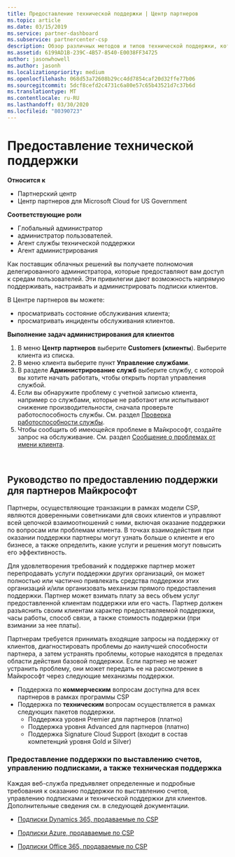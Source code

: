```yaml
---
title: Предоставление технической поддержки | Центр партнеров
ms.topic: article
ms.date: 03/15/2019
ms.service: partner-dashboard
ms.subservice: partnercenter-csp
description: Обзор различных методов и типов технической поддержки, которые можно предложить клиентам.
ms.assetid: 6199AD1B-239C-4B57-8540-E0038FF34725
author: jasonwhowell
ms.author: jasonh
ms.localizationpriority: medium
ms.openlocfilehash: 068d53a72608b29cc4dd7854caf20d32ffe77b06
ms.sourcegitcommit: 5dcf8cefd2c4731c6a80e57c65b43521d7c37b6d
ms.translationtype: MT
ms.contentlocale: ru-RU
ms.lasthandoff: 03/30/2020
ms.locfileid: "80390723"
---
```

# <a name="provide-technical-support"></a>Предоставление технической поддержки

**Относится к**

-  Партнерский центр
-  Центр партнеров для Microsoft Cloud for US Government

**Соответствующие роли**
-   Глобальный администратор
-   администратор пользователей.
-   Агент службы технической поддержки
-   Агент администрирования

Как поставщик облачных решений вы получаете полномочия делегированного администратора, которые предоставляют вам доступ к средам пользователей. Эти привилегии дают возможность напрямую поддерживать, настраивать и администрировать подписки клиентов.

В Центре партнеров вы можете:

-   просматривать состояние обслуживания клиента;
-   просматривать инциденты обслуживания клиентов.

**Выполнение задач администрирования для клиентов**

1.  В меню **Центр партнеров** выберите **Customers (клиенты**). Выберите клиента из списка.
2.  В меню клиента выберите пункт **Управление службами**.
3.  В разделе **Администрирование служб** выберите службу, с которой вы хотите начать работать, чтобы открыть портал управления службой.
4.  Если вы обнаружите проблему с учетной записью клиента, например со службами, которые не работают или испытывают снижение производительности, сначала проверьте работоспособность службы. См. раздел [Проверка работоспособности службы](check-service-health.md).
5.  Чтобы сообщить об имеющейся проблеме в Майкрософт, создайте запрос на обслуживание. См. раздел [Сообщение о проблемах от имени клиента](report-problems-on-behalf-of-a-customer.md).

 
## <a name="microsoft-partner-support-guidance"></a>Руководство по предоставлению поддержки для партнеров Майкрософт

Партнеры, осуществляющие транзакции в рамках модели CSP, являются доверенными советниками для своих клиентов и управляют всей цепочкой взаимоотношений с ними, включая оказание поддержки по вопросам или проблемам клиента. В точках взаимодействия при оказании поддержки партнеры могут узнать больше о клиенте и его бизнесе, а также определить, какие услуги и решения могут повысить его эффективность.

Для удовлетворения требований к поддержке партнер может перепродавать услуги поддержки других организаций, он может полностью или частично привлекать средства поддержки этих организаций и/или организовать механизм прямого предоставления поддержки.  Партнер может взимать плату за весь объем услуг предоставленной клиентам поддержки или его часть. Партнер должен разъяснить своим клиентам характер предоставляемой поддержки, часы работы, способ связи, а также стоимость поддержки (при взимании за нее платы). 

Партнерам требуется принимать входящие запросы на поддержку от клиентов, диагностировать проблемы до наилучшей способности партнера, а затем устранять проблемы, которые находятся в пределах области действия базовой поддержки. Если партнер не может устранить проблему, они может передать ее на рассмотрение в Майкрософт через следующие механизмы поддержки.

- Поддержка по **коммерческим** вопросам доступна для всех партнеров в рамках программы CSP
-   Поддержка по **техническим** вопросам осуществляется в рамках следующих пакетов поддержки.
    -   Поддержка уровня Premier для партнеров (платно)
    -   Поддержка уровня Advanced для партнеров (платно)
    -   Поддержка Signature Cloud Support (входит в состав компетенций уровня Gold и Silver)

### <a name="providing-billing-subscription-management-and-technical-support"></a>Предоставление поддержки по выставлению счетов, управлению подписками, а также техническая поддержка 

Каждая веб-служба предъявляет определенные и подробные требования к оказанию поддержки по выставлению счетов, управлению подписками и технической поддержки для клиентов. Дополнительные сведения см. в следующей документации.

-   [Подписки Dynamics 365, продаваемые по CSP](https://www.microsoftpartnercommunity.com/t5/CSP/Microsoft-Partner-Support-Guidance/m-p/5262#M30)

-   [Подписки Azure, продаваемые по CSP](https://www.microsoftpartnercommunity.com/t5/CSP/Microsoft-Partner-Support-Guidance/m-p/5263#M31)

-   [Подписки Office 365, продаваемые по CSP](https://www.microsoftpartnercommunity.com/t5/CSP/Microsoft-Partner-Support-Guidance/m-p/5264#M32)
 



